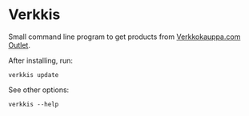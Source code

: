 # Verkkis

Small command line program to get products from [Verkkokauppa.com Outlet](https://www.verkkokauppa.com/fi/outlet/yksittaiskappaleet).

After installing, run:

```shell
verkkis update
```

See other options:

```shell
verkkis --help
```
